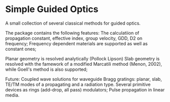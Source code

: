 # Simple Guided Optics
A small collection of several classical methods for guided optics.

The package contains the following features:
The calculatiion of propagation constant, effective index, group velocity, GDD, D2 on frequency;
Frequency dependent materials are supported as well as constant ones;

Planar geometry is resolved analytically (Pollock Lipson)
Slab geometry is resolved with the famework of a modified Marcatili method (Menon, 2002), while Goell's method is also supported;

Future:
Coupled wave solutions for waveguide Bragg gratings: planar, slab, TE/TM modes of a propagating and a radiation type.
Several primitive devices as rings (add-drop, all pass) modulators;
Pulse propagation in linear media.
